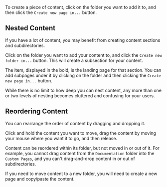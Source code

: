 To create a piece of content, click on the folder you want to add it to, and then click the `Create new page in...` button.

## Nested Content

If you have a lot of content, you may benefit from creating content sections and subdirectories.

Click on the folder you want to add your content to, and click the `Create new folder in...` button. This will create a subsection for your content.

The item, displayed in the bold, is the landing page for that section. You can add subpages under it by clicking on the folder and then clicking the `Create new page in...` button.

While there is no limit to how deep you can nest content, any more than one or two levels of nesting becomes cluttered and confusing for your users.

## Reordering Content

You can rearrange the order of content by dragging and dropping it.

Click and hold the content you want to move, drag the content by moving your mouse where you want it to go, and then release.

Content can be reordered within its folder, but not moved in or out of it. For example, you cannot drag content from the `Documentation` folder into the `Custom Pages`, and you can't drag-and-drop content in or out of subdirectories.

If you need to move content to a new folder, you will need to create a new page and copy/paste the content.